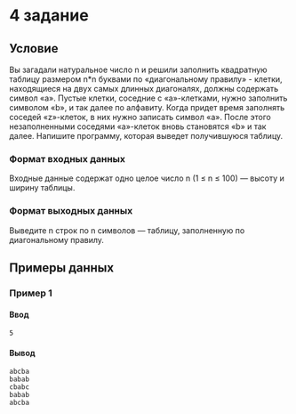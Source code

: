 # 4 задание
## Условие
Вы загадали натуральное число n и решили заполнить квадратную таблицу размером n*n буквами по
«диагональному правилу» - клетки, находящиеся на двух самых длинных диагоналях, должны содержать 
символ «a». Пустые клетки, соседние с «a»-клетками, нужно заполнить символом «b», и так далее
по алфавиту. Когда придет время заполнять соседей «z»-клеток, в них нужно записать символ 
«a». После этого незаполненными соседями «a»-клеток вновь становятся «b» и так далее. 
Напишите программу, которая выведет получившуюся таблицу.
### Формат входных данных
Входные данные содержат одно целое число n (1 ≤ n ≤ 100) — высоту и ширину таблицы.
### Формат выходных данных
Выведите n строк по n символов — таблицу, заполненную по диагональному правилу.
## Примеры данных
### Пример 1
#### Ввод
```
5
```
#### Вывод
```
abcba
babab
cbabc
babab
abcba
```

